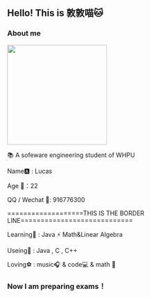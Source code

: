 

## Hello!    This is 敦敦喵🐱

### About me
<img align='center' src="https://c-ssl.duitang.com/uploads/item/201804/13/20180413105358_k58WZ.gif" width="230">

📚 A sofeware engineering student of WHPU
  
  Name🅰 : Lucas
  
  Age 💫：22
  
  QQ / Wechat 🐧: 916776300
  
===================THIS IS THE BORDER LINE============================

Learning🎨 : Java ⚡ Math&Linear Algebra

Useing🔎 : Java , C , C++

Loving⚽ :  music🎧 & code💻 & math 💙



### Now I am preparing exams！

